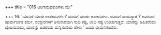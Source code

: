 +++
title = "016 ಆರಿಗಾರುಪಕಾರಿಗಳು ಮೇ"

+++
16. 'ಯಾರಿಗೆ ಯಾರು ಉಪಕಾರಿಗಳು ? ಯಾರಿಗೆ ಯಾರು ಅಪಕಾರಿಗಳು. ಯಾರಿಗೆ ಯಾರಿದ್ದಾರೆ ? ಅವರವರ ಪೂರ್ವಾರ್ಜಿತ ಕರ್ಮ, ಸಂಸ್ಕಾರಗಳಿಗೆ ಅನುಸಾರವಾಗಿ ಸುಖ ಕಷ್ಟ, ಲಾಭ ನಷ್ಟ ಉಂಟಾಗುತ್ತದೆ. ಯಾರನ್ನು ಅಹಿತರೆಂದು ದ್ವೇಷಿಸುವುದು, ಯಾರನ್ನು ಹಿತರೆಂದು ಮನ್ನಿಸುವುದು ಹೇಳು ' ಎಂದು ಭೀಮನಿಗೆಂದನು.